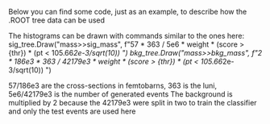 Below you can find some code, just as an example, to describe how the .ROOT tree data can be used


The histograms can be drawn with commands similar to the ones here:
  sig_tree.Draw("mass>>sig_mass", f"57 * 363 / 5e6 * weight * (score > {thr}) * (pt < 105.66*2e-3/sqrt(10)) ")
  bkg_tree.Draw("mass>>bkg_mass", f"2 * 186e3 * 363 / 42179e3 * weight * (score > {thr}) * (pt < 105.66*2e-3/sqrt(10)) ")
  
57/186e3 are the cross-sections in femtobarns, 363 is the luni, 5e6/42179e3 is the number of generated events
The background is multiplied by 2 because the 42179e3 were split in two to train the classifier and only the test events are used here
